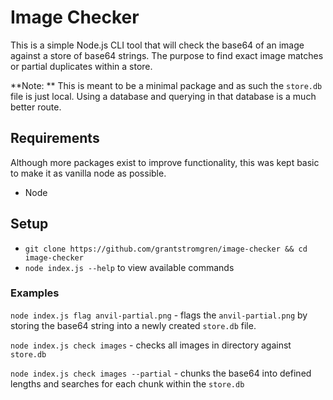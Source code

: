 # Image Checker
This is a simple Node.js CLI tool that will check the base64 of an image against a store of base64 strings. The purpose
to find exact image matches or partial duplicates within a store.

**Note: ** This is meant to be a minimal package and as such the `store.db` file is just local. Using a database and
querying in that database is a much better route.

## Requirements
Although more packages exist to improve functionality, this was kept basic to make it as vanilla node as possible.
- Node

## Setup
- `git clone https://github.com/grantstromgren/image-checker && cd image-checker`
- `node index.js --help` to view available commands

### Examples
`node index.js flag anvil-partial.png` - flags the `anvil-partial.png` by storing the base64 string into a newly created 
`store.db` file.

`node index.js check images` - checks all images in directory against `store.db`

`node index.js check images --partial` - chunks the base64 into defined lengths and searches for each chunk within 
the `store.db`